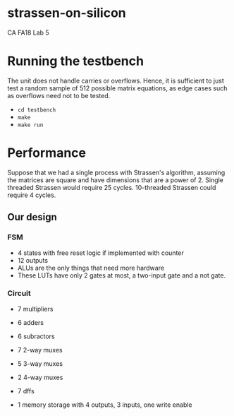 # strassen-on-silicon
CA FA18 Lab 5 

# Running the testbench
The unit does not handle carries or overflows.
Hence, it is sufficient to just test a random sample of 512 possible matrix equations, as edge cases such as overflows need not to be tested.

- `cd testbench`
- `make`
- `make run`

# Performance

Suppose that we had a single process with Strassen's algorithm, assuming the matrices are square and have dimensions that are a power of 2.
Single threaded Strassen would require 25 cycles.
10-threaded Strassen could require 4 cycles.


## Our design

### FSM
- 4 states with free reset logic if implemented with counter
- 12 outputs
- ALUs are the only things that need more hardware
- These LUTs have only 2 gates at most, a two-input gate and a not gate.

### Circuit
- 7 multipliers
- 6 adders
- 6 subractors

- 7 2-way muxes
- 5 3-way muxes
- 2 4-way muxes
- 7 dffs
- 1 memory storage with 4 outputs, 3 inputs, one write enable
